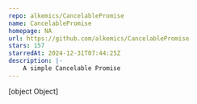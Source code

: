 ```yaml
---
repo: alkemics/CancelablePromise
name: CancelablePromise
homepage: NA
url: https://github.com/alkemics/CancelablePromise
stars: 157
starredAt: 2024-12-31T07:44:25Z
description: |-
    A simple Cancelable Promise
---
```


[object Object]
